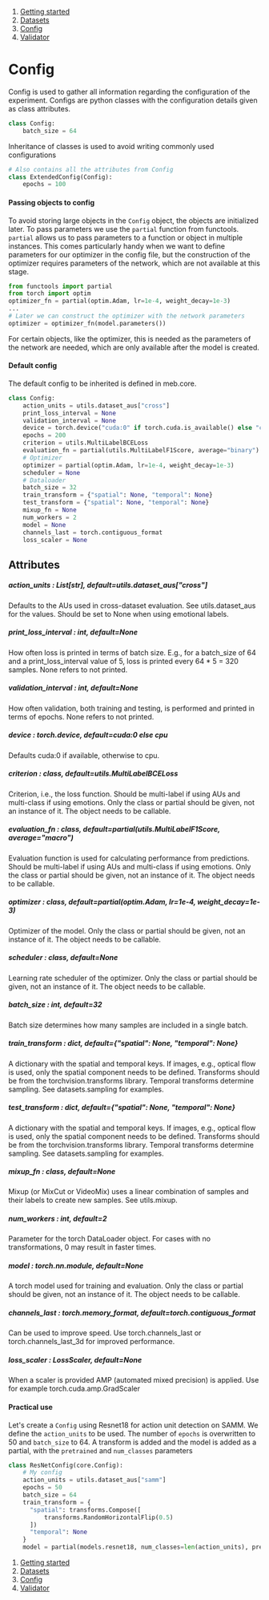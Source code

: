 1. [Getting started](getting_started.md)
2. [Datasets](datasets.md)
3. [Config](config.md)
4. [Validator](validator.md)

# Config
Config is used to gather all information regarding the configuration of the experiment. Configs are python classes with the configuration details given as class attributes.

```python
class Config:
    batch_size = 64
```

Inheritance of classes is used to avoid writing commonly used configurations

```python
# Also contains all the attributes from Config
class ExtendedConfig(Config):
    epochs = 100
```
#### Passing objects to config
To avoid storing large objects in the `Config` object, the objects are initialized later. To pass parameters we use the `partial` function from functools. `partial` allows us to pass parameters to a function or object in multiple instances. This comes particularly handy when we want to define parameters for our optimizer in the config file, but the construction of the optimizer requires parameters of the network, which are not available at this stage. 

```python
from functools import partial
from torch import optim
optimizer_fn = partial(optim.Adam, lr=1e-4, weight_decay=1e-3)
...
# Later we can construct the optimizer with the network parameters
optimizer = optimizer_fn(model.parameters())
```

For certain objects, like the optimizer, this is needed as the parameters of the network are needed, which are only available after the model is created.

#### Default config
The default config to be inherited is defined in meb.core.

```python
class Config:
    action_units = utils.dataset_aus["cross"]
    print_loss_interval = None
    validation_interval = None
    device = torch.device("cuda:0" if torch.cuda.is_available() else "cpu")
    epochs = 200
    criterion = utils.MultiLabelBCELoss
    evaluation_fn = partial(utils.MultiLabelF1Score, average="binary")
    # Optimizer
    optimizer = partial(optim.Adam, lr=1e-4, weight_decay=1e-3)
    scheduler = None
    # Dataloader
    batch_size = 32
    train_transform = {"spatial": None, "temporal": None}
    test_transform = {"spatial": None, "temporal": None}
    mixup_fn = None
    num_workers = 2
    model = None
    channels_last = torch.contiguous_format
    loss_scaler = None
```

Attributes
----------

##### action_units : List[str], default=utils.dataset_aus["cross"]
Defaults to the AUs used in cross-dataset evaluation. See
utils.dataset_aus for the values. Should be set to None when using
emotional labels.
    
##### print_loss_interval : int, default=None
How often loss is printed in terms of batch size. E.g., for a batch_size
of 64 and a print_loss_interval value of 5, loss is printed every
64 * 5 = 320 samples. None refers to not printed.
    
##### validation_interval : int, default=None
How often validation, both training and testing, is performed and printed
in terms of epochs. None refers to not printed.
    
##### device : torch.device, default=cuda:0 else cpu
Defaults cuda:0 if available, otherwise to cpu.
    
##### criterion : class, default=utils.MultiLabelBCELoss
Criterion, i.e., the loss function. Should be multi-label if using AUs and
multi-class if using emotions. Only the class or partial should be given, not
an instance of it. The object needs to be callable.
    
##### evaluation_fn : class, default=partial(utils.MultiLabelF1Score, average="macro")
Evaluation function is used for calculating performance from predictions.
Should be multi-label if using AUs and multi-class if using emotions. Only the
class or partial should be given, not an instance of it. The object needs to
be callable.
    
##### optimizer : class, default=partial(optim.Adam, lr=1e-4, weight_decay=1e-3)
Optimizer of the model. Only the class or partial should be given, not an
instance of it. The object needs to be callable.
    
##### scheduler : class, default=None
Learning rate scheduler of the optimizer. Only the class or partial should
be given, not an instance of it. The object needs to be callable.
    
##### batch_size : int, default=32
Batch size determines how many samples are included in a single batch.
    
##### train_transform : dict, default={"spatial": None, "temporal": None}
A dictionary with the spatial and temporal keys. If images, e.g., optical flow
is used, only the spatial component needs to be defined. Transforms should be
from the torchvision.transforms library. Temporal transforms determine
sampling. See datasets.sampling for examples.
    
##### test_transform : dict, default={"spatial": None, "temporal": None}
A dictionary with the spatial and temporal keys. If images, e.g., optical flow
is used, only the spatial component needs to be defined. Transforms should be
from the torchvision.transforms library. Temporal transforms determine
sampling. See datasets.sampling for examples.
    
##### mixup_fn : class, default=None
Mixup (or MixCut or VideoMix) uses a linear combination of samples and their
labels to create new samples. See utils.mixup.
    
##### num_workers : int, default=2
Parameter for the torch DataLoader object. For cases with no transformations,
0 may result in faster times.
    
##### model : torch.nn.module, default=None
A torch model used for training and evaluation. Only the class or partial
should be given, not an instance of it. The object needs to be callable.
    
##### channels_last : torch.memory_format, default=torch.contiguous_format
Can be used to improve speed. Use torch.channels_last or torch.channels_last_3d
for improved performance.
    
##### loss_scaler : LossScaler, default=None
When a scaler is provided AMP (automated mixed precision) is applied. Use
for example torch.cuda.amp.GradScaler
        
        
#### Practical use
Let's create a `Config` using Resnet18 for action unit detection on SAMM. We define the `action_units` to be used. The number of `epochs` is overwritten to 50 and `batch_size` to 64. A transform is added and the model is added as a partial, with the `pretrained` and `num_classes` parameters

```python
class ResNetConfig(core.Config):
    # My config
    action_units = utils.dataset_aus["samm"]
    epochs = 50
    batch_size = 64
    train_transform = {
      "spatial": transforms.Compose([
          transforms.RandomHorizontalFlip(0.5)
      ])
      "temporal": None
    }
    model = partial(models.resnet18, num_classes=len(action_units), pretrained=True)
```

1. [Getting started](getting_started.md)
2. [Datasets](datasets.md)
3. [Config](config.md)
4. [Validator](validator.md)
